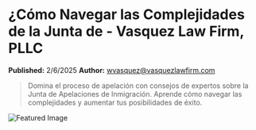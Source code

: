 # ¿Cómo Navegar las Complejidades de la Junta de - Vasquez Law Firm, PLLC

**Published:** 2/6/2025
**Author:** wvasquez@vasquezlawfirm.com

> Domina el proceso de apelación con consejos de expertos sobre la Junta de Apelaciones de Inmigración. Aprende cómo navegar las complejidades y aumentar tus posibilidades de éxito.

![Featured Image](https://www.vasquezlawnc.com/wp-content/uploads/2025/02/¿Como-Navegar-las-Complejidades-de-la.jpg)
